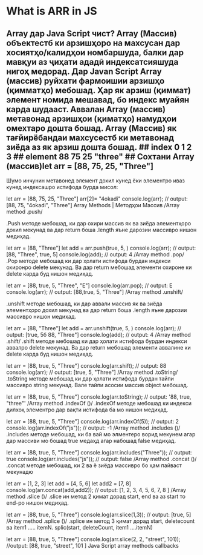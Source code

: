 # What is ARR in JS

## Array дар Java Script чист? Array (Массив) объектестб ки арзишҳоро на махсусан дар хосиятҳо/калидҳои номбаршуда, балки дар мавқуи аз ҷиҳати ададӣ индексатсияшуда нигоҳ медорад. Дар Javan Script Array (массив) руйхати фармоишии арзишҳо (қимматҳо) мебошад. Ҳар як арзиш (қиммат) элемент номида мешавад, бо индекс муайян карда шудааст. Аввалан Array (массив) метавонад арзишҳои (қиматҳо) намудҳои омехтаро дошта бошад. Array (Массив) як тағйирёбандаи махсусестб ки метавонад зиёда аз як арзиш дошта бошад. ## index 0 1 2 3 ## element 88 75 25 "three" ## Сохтани Array (массив)let arr = [88, 75, 25, "Three"]

Шумо инчунин метавонед элемент дохил кунед ёки элементро иваз кунед индексашро истифода бурда мисол:

let arr = [88, 75, 25, "Three"]
arr[2]= "4okadi"
console.log(arr); // output: [88, 75, "4okadi", "Three"]
Array Methods | Методҳои Массив
/Array method .push/

.Рush методе мебошад, ки дар охири массив як ва зиёда элементҳоро дохил мекунад ва дар return боша .length яъне дарозии массивро нишон медиҳад.

let arr = [88, "Three"]
let add = arr.push(true, 5, )
console.log(arr); // output: [88, "Three", true, 5]
console.log(add); // output: 4
/Array method .pop/ .Pop методе мебошад ки дар ҳолати истифода бурдан индекси охиронро delete мекунад. Ва дар return мебошад элементи охироне ки delete карда буд нишон медиҳад.

let arr = [88, true, 5, "Three", "E"]
console.log(arr.pop); // output: E
console.log(arr); // output: [88,true, 5, "Three"]
/Array method .unshift/

.unshift методе мебошад, ки дар аввали массив як ва зиёда элементҳоро дохил мекунад ва дар return боша .length яъне дарозии массивро нишон медиҳад.

let arr = [88, "Three"]
let add = arr.unshift(true, 5, )
console.log(arr); // output: [true, 5б 88, "Three"]
console.log(add); // output: 4
/Array method .shift/ .shift методе мебошад ки дар ҳолати истифода бурдан индекси аввалро delete мекунад. Ва дар return мебошад элементи аввалине ки delete карда буд нишон медиҳад.

let arr = [88, true, 5, "Three"]
console.log(arr.shift); // output: 88
console.log(arr); // output: [true, 5, "Three"]
/Array method .toString/ .toString методе мебошад ки дар ҳолати истифода бурдан тайпи массивро string мекунад. Вале тайпи асосии массив object мебошад.

let arr = [88, true, 5, "Three"]
console.log(arr.toString); // output: '88, true, "three"'
/Array method .indexOf ()/ .indexOf методе мебошад ки индекси дилхоҳ элементро дар вақти истифода ба мо нишон медиҳад.

let arr = [88, true, 5, "Three"]
console.log(arr.indexOf(5)); // output: 2
console.log(arr.indexOf("js")); // output: -1
/Array method .includes ()/ .includes методе мебошад, ки ба вай мо элментеро ворид мекунем агар дар массиви мо бошад true медаҳд агар набошад false медиҳад.

let arr = [88, true, 5, "Three"]
console.log(arr.includes("Three")); // output: true
console.log(arr.includes("js")); // output: false
/Array method .concat ()/ .concat методе мебошад, ки 2 ва ё зиёда массивро бо ҳам пайваст мекунадю

let arr = [1, 2, 3]
let add = [4, 5, 6]
let add2 = [7, 8]
console.log(arr.concat(add,add2)); // output: [1, 2, 3, 4, 5, 6, 7, 8 ]
/Array method .slice ()/ .slice ин метод 2 қимат дорад start, end ва аз start то end-ро нишон медиҳад.

let arr = [88, true, 5, "Three"]
console.log(arr.slice(1,3)); // output: [true, 5]
/Array method .splice ()/ .splice ин метод 3 қимат дорад start, deletecount ва item1 ..... itemN. splic(start, deleteCount, item1 ....itemN)

let arr = [88, true, 5, "Three"]
console.log(arr.slice(2, 2, "street", 101)); //output: [88, true, "street", 101 ]
Java Script array methods callbacks
